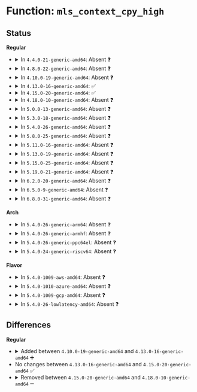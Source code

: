 # Function: <code>mls_context_cpy_high</code>

## Status
<b>Regular</b>
<ul>
<li>
<details>
<summary>In <code>4.4.0-21-generic-amd64</code>: Absent ❓</summary>

```json
{
  "name": "mls_context_cpy_high",
  "collision_type": "Unique Static",
  "inline_type": "Full",
  "funcs": [
    {
      "addr": 18446744071582370048,
      "name": "mls_context_cpy_high",
      "external": false,
      "loc": "security/selinux/ss/context.h:80",
      "file": "security/selinux/ss/mls.c",
      "inline": "declared, inlined",
      "caller_inline": [
        "security/selinux/ss/mls.c:mls_compute_sid",
        "security/selinux/ss/mls.c:mls_compute_sid"
      ],
      "caller_func": []
    }
  ],
  "symbols": []
}
```
</details>
</li>
<li>
<details>
<summary>In <code>4.8.0-22-generic-amd64</code>: Absent ❓</summary>

```json
{
  "name": "mls_context_cpy_high",
  "collision_type": "Unique Static",
  "inline_type": "Full",
  "funcs": [
    {
      "addr": 18446744071582591194,
      "name": "mls_context_cpy_high",
      "external": false,
      "loc": "security/selinux/ss/context.h:80",
      "file": "security/selinux/ss/mls.c",
      "inline": "declared, inlined",
      "caller_inline": [
        "security/selinux/ss/mls.c:mls_compute_sid",
        "security/selinux/ss/mls.c:mls_compute_sid"
      ],
      "caller_func": []
    }
  ],
  "symbols": []
}
```
</details>
</li>
<li>
<details>
<summary>In <code>4.10.0-19-generic-amd64</code>: Absent ❓</summary>

```json
{
  "name": "mls_context_cpy_high",
  "collision_type": "Unique Static",
  "inline_type": "Full",
  "funcs": [
    {
      "addr": 18446744071582684426,
      "name": "mls_context_cpy_high",
      "external": false,
      "loc": "security/selinux/ss/context.h:80",
      "file": "security/selinux/ss/mls.c",
      "inline": "declared, inlined",
      "caller_inline": [
        "security/selinux/ss/mls.c:mls_compute_sid",
        "security/selinux/ss/mls.c:mls_compute_sid"
      ],
      "caller_func": []
    }
  ],
  "symbols": []
}
```
</details>
</li>
<li>
<details>
<summary>In <code>4.13.0-16-generic-amd64</code>: ✅</summary>

```c
int mls_context_cpy_high(struct context * dst, struct context * src)
```

```json
{
  "name": "mls_context_cpy_high",
  "collision_type": "Unique Static",
  "inline_type": "No",
  "funcs": [
    {
      "addr": 18446744071582772752,
      "name": "mls_context_cpy_high",
      "external": false,
      "loc": "security/selinux/ss/context.h:80",
      "file": "security/selinux/ss/mls.c",
      "inline": "seen, unknown",
      "caller_inline": [],
      "caller_func": [
        "security/selinux/ss/mls.c:mls_compute_sid",
        "security/selinux/ss/mls.c:mls_compute_sid"
      ]
    }
  ],
  "symbols": [
    {
      "addr": 18446744071582772752,
      "name": "mls_context_cpy_high",
      "section": ".text",
      "bind": "STB_LOCAL",
      "size": 114
    }
  ]
}
```
</details>
</li>
<li>
<details>
<summary>In <code>4.15.0-20-generic-amd64</code>: ✅</summary>

```c
int mls_context_cpy_high(struct context * dst, struct context * src)
```

```json
{
  "name": "mls_context_cpy_high",
  "collision_type": "Unique Static",
  "inline_type": "No",
  "funcs": [
    {
      "addr": 18446744071582928816,
      "name": "mls_context_cpy_high",
      "external": false,
      "loc": "security/selinux/ss/context.h:81",
      "file": "security/selinux/ss/mls.c",
      "inline": "seen, unknown",
      "caller_inline": [],
      "caller_func": [
        "security/selinux/ss/mls.c:mls_compute_sid",
        "security/selinux/ss/mls.c:mls_compute_sid"
      ]
    }
  ],
  "symbols": [
    {
      "addr": 18446744071582928816,
      "name": "mls_context_cpy_high",
      "section": ".text",
      "bind": "STB_LOCAL",
      "size": 114
    }
  ]
}
```
</details>
</li>
<li>
<details>
<summary>In <code>4.18.0-10-generic-amd64</code>: Absent ❓</summary>

```json
{
  "name": "mls_context_cpy_high",
  "collision_type": "Unique Static",
  "inline_type": "Full",
  "funcs": [
    {
      "addr": 18446744071583132988,
      "name": "mls_context_cpy_high",
      "external": false,
      "loc": "security/selinux/ss/context.h:81",
      "file": "security/selinux/ss/mls.c",
      "inline": "declared, inlined",
      "caller_inline": [
        "security/selinux/ss/mls.c:mls_compute_sid",
        "security/selinux/ss/mls.c:mls_compute_sid"
      ],
      "caller_func": []
    }
  ],
  "symbols": []
}
```
</details>
</li>
<li>
<details>
<summary>In <code>5.0.0-13-generic-amd64</code>: Absent ❓</summary>

```json
{
  "name": "mls_context_cpy_high",
  "collision_type": "Unique Static",
  "inline_type": "Full",
  "funcs": [
    {
      "addr": 18446744071583248965,
      "name": "mls_context_cpy_high",
      "external": false,
      "loc": "security/selinux/ss/context.h:81",
      "file": "security/selinux/ss/mls.c",
      "inline": "declared, inlined",
      "caller_inline": [
        "security/selinux/ss/mls.c:mls_compute_sid",
        "security/selinux/ss/mls.c:mls_compute_sid"
      ],
      "caller_func": []
    }
  ],
  "symbols": []
}
```
</details>
</li>
<li>
<details>
<summary>In <code>5.3.0-18-generic-amd64</code>: Absent ❓</summary>

```json
{
  "name": "mls_context_cpy_high",
  "collision_type": "Unique Static",
  "inline_type": "Full",
  "funcs": [
    {
      "addr": 18446744071583436020,
      "name": "mls_context_cpy_high",
      "external": false,
      "loc": "security/selinux/ss/context.h:81",
      "file": "security/selinux/ss/mls.c",
      "inline": "declared, inlined",
      "caller_inline": [
        "security/selinux/ss/mls.c:mls_compute_sid",
        "security/selinux/ss/mls.c:mls_compute_sid"
      ],
      "caller_func": []
    }
  ],
  "symbols": []
}
```
</details>
</li>
<li>
<details>
<summary>In <code>5.4.0-26-generic-amd64</code>: Absent ❓</summary>

```json
{
  "name": "mls_context_cpy_high",
  "collision_type": "Unique Static",
  "inline_type": "Full",
  "funcs": [
    {
      "addr": 18446744071583541924,
      "name": "mls_context_cpy_high",
      "external": false,
      "loc": "security/selinux/ss/context.h:81",
      "file": "security/selinux/ss/mls.c",
      "inline": "declared, inlined",
      "caller_inline": [
        "security/selinux/ss/mls.c:mls_compute_sid",
        "security/selinux/ss/mls.c:mls_compute_sid"
      ],
      "caller_func": []
    }
  ],
  "symbols": []
}
```
</details>
</li>
<li>
<details>
<summary>In <code>5.8.0-25-generic-amd64</code>: Absent ❓</summary>

```json
{
  "name": "mls_context_cpy_high",
  "collision_type": "Unique Static",
  "inline_type": "Full",
  "funcs": [
    {
      "addr": 18446744071583891496,
      "name": "mls_context_cpy_high",
      "external": false,
      "loc": "security/selinux/ss/context.h:81",
      "file": "security/selinux/ss/mls.c",
      "inline": "declared, inlined",
      "caller_inline": [
        "security/selinux/ss/mls.c:mls_compute_sid",
        "security/selinux/ss/mls.c:mls_compute_sid"
      ],
      "caller_func": []
    }
  ],
  "symbols": []
}
```
</details>
</li>
<li>
<details>
<summary>In <code>5.11.0-16-generic-amd64</code>: Absent ❓</summary>

```json
{
  "name": "mls_context_cpy_high",
  "collision_type": "Unique Static",
  "inline_type": "Full",
  "funcs": [
    {
      "addr": 18446744071584011603,
      "name": "mls_context_cpy_high",
      "external": false,
      "loc": "security/selinux/ss/context.h:81",
      "file": "security/selinux/ss/mls.c",
      "inline": "declared, inlined",
      "caller_inline": [
        "security/selinux/ss/mls.c:mls_compute_sid",
        "security/selinux/ss/mls.c:mls_compute_sid"
      ],
      "caller_func": []
    }
  ],
  "symbols": []
}
```
</details>
</li>
<li>
<details>
<summary>In <code>5.13.0-19-generic-amd64</code>: Absent ❓</summary>

```json
{
  "name": "mls_context_cpy_high",
  "collision_type": "Unique Static",
  "inline_type": "Full",
  "funcs": [
    {
      "addr": 18446744071584039649,
      "name": "mls_context_cpy_high",
      "external": false,
      "loc": "security/selinux/ss/context.h:81",
      "file": "security/selinux/ss/mls.c",
      "inline": "declared, inlined",
      "caller_inline": [
        "security/selinux/ss/mls.c:mls_compute_sid",
        "security/selinux/ss/mls.c:mls_compute_sid"
      ],
      "caller_func": []
    }
  ],
  "symbols": []
}
```
</details>
</li>
<li>
<details>
<summary>In <code>5.15.0-25-generic-amd64</code>: Absent ❓</summary>

```json
{
  "name": "mls_context_cpy_high",
  "collision_type": "Unique Static",
  "inline_type": "Full",
  "funcs": [
    {
      "addr": 18446744071584410769,
      "name": "mls_context_cpy_high",
      "external": false,
      "loc": "security/selinux/ss/context.h:81",
      "file": "security/selinux/ss/mls.c",
      "inline": "declared, inlined",
      "caller_inline": [
        "security/selinux/ss/mls.c:mls_compute_sid",
        "security/selinux/ss/mls.c:mls_compute_sid"
      ],
      "caller_func": []
    }
  ],
  "symbols": []
}
```
</details>
</li>
<li>
<details>
<summary>In <code>5.19.0-21-generic-amd64</code>: Absent ❓</summary>

```json
{
  "name": "mls_context_cpy_high",
  "collision_type": "Unique Static",
  "inline_type": "Full",
  "funcs": [
    {
      "addr": 18446744071585037789,
      "name": "mls_context_cpy_high",
      "external": false,
      "loc": "security/selinux/ss/context.h:81",
      "file": "security/selinux/ss/mls.c",
      "inline": "declared, inlined",
      "caller_inline": [
        "security/selinux/ss/mls.c:mls_compute_sid",
        "security/selinux/ss/mls.c:mls_compute_sid"
      ],
      "caller_func": []
    }
  ],
  "symbols": []
}
```
</details>
</li>
<li>
<details>
<summary>In <code>6.2.0-20-generic-amd64</code>: Absent ❓</summary>

```json
{
  "name": "mls_context_cpy_high",
  "collision_type": "Unique Static",
  "inline_type": "Full",
  "funcs": [
    {
      "addr": 18446744071585756365,
      "name": "mls_context_cpy_high",
      "external": false,
      "loc": "security/selinux/ss/context.h:81",
      "file": "security/selinux/ss/mls.c",
      "inline": "declared, inlined",
      "caller_inline": [
        "security/selinux/ss/mls.c:mls_compute_sid",
        "security/selinux/ss/mls.c:mls_compute_sid"
      ],
      "caller_func": []
    }
  ],
  "symbols": []
}
```
</details>
</li>
<li>
<details>
<summary>In <code>6.5.0-9-generic-amd64</code>: Absent ❓</summary>

```json
{
  "name": "mls_context_cpy_high",
  "collision_type": "Unique Static",
  "inline_type": "Full",
  "funcs": [
    {
      "addr": 18446744071585986884,
      "name": "mls_context_cpy_high",
      "external": false,
      "loc": "security/selinux/ss/context.h:81",
      "file": "security/selinux/ss/mls.c",
      "inline": "declared, inlined",
      "caller_inline": [
        "security/selinux/ss/mls.c:mls_compute_sid",
        "security/selinux/ss/mls.c:mls_compute_sid"
      ],
      "caller_func": []
    }
  ],
  "symbols": []
}
```
</details>
</li>
<li>
<details>
<summary>In <code>6.8.0-31-generic-amd64</code>: Absent ❓</summary>

```json
{
  "name": "mls_context_cpy_high",
  "collision_type": "Unique Static",
  "inline_type": "Full",
  "funcs": [
    {
      "addr": 18446744071586234212,
      "name": "mls_context_cpy_high",
      "external": false,
      "loc": "security/selinux/ss/context.h:81",
      "file": "security/selinux/ss/mls.c",
      "inline": "declared, inlined",
      "caller_inline": [
        "security/selinux/ss/mls.c:mls_compute_sid",
        "security/selinux/ss/mls.c:mls_compute_sid"
      ],
      "caller_func": []
    }
  ],
  "symbols": []
}
```
</details>
</li>
</ul>
<b>Arch</b>
<ul>
<li>
<details>
<summary>In <code>5.4.0-26-generic-arm64</code>: Absent ❓</summary>

```json
{
  "name": "mls_context_cpy_high",
  "collision_type": "Unique Static",
  "inline_type": "Full",
  "funcs": [
    {
      "addr": 18446603336495312944,
      "name": "mls_context_cpy_high",
      "external": false,
      "loc": "security/selinux/ss/context.h:81",
      "file": "security/selinux/ss/mls.c",
      "inline": "declared, inlined",
      "caller_inline": [
        "security/selinux/ss/mls.c:mls_compute_sid",
        "security/selinux/ss/mls.c:mls_compute_sid"
      ],
      "caller_func": []
    }
  ],
  "symbols": []
}
```
</details>
</li>
<li>
<details>
<summary>In <code>5.4.0-26-generic-armhf</code>: Absent ❓</summary>

```json
{
  "name": "mls_context_cpy_high",
  "collision_type": "Unique Static",
  "inline_type": "Full",
  "funcs": [
    {
      "addr": 3228691208,
      "name": "mls_context_cpy_high",
      "external": false,
      "loc": "security/selinux/ss/context.h:81",
      "file": "security/selinux/ss/mls.c",
      "inline": "declared, inlined",
      "caller_inline": [
        "security/selinux/ss/mls.c:mls_compute_sid",
        "security/selinux/ss/mls.c:mls_compute_sid"
      ],
      "caller_func": []
    }
  ],
  "symbols": []
}
```
</details>
</li>
<li>
<details>
<summary>In <code>5.4.0-26-generic-ppc64el</code>: Absent ❓</summary>

```json
{
  "name": "mls_context_cpy_high",
  "collision_type": "Unique Static",
  "inline_type": "Full",
  "funcs": [
    {
      "addr": 13835058055289302524,
      "name": "mls_context_cpy_high",
      "external": false,
      "loc": "security/selinux/ss/context.h:81",
      "file": "security/selinux/ss/mls.c",
      "inline": "declared, inlined",
      "caller_inline": [
        "security/selinux/ss/mls.c:mls_compute_sid",
        "security/selinux/ss/mls.c:mls_compute_sid"
      ],
      "caller_func": []
    }
  ],
  "symbols": []
}
```
</details>
</li>
<li>
<details>
<summary>In <code>5.4.0-24-generic-riscv64</code>: Absent ❓</summary>

```json
{
  "name": "mls_context_cpy_high",
  "collision_type": "Unique Static",
  "inline_type": "Full",
  "funcs": [
    {
      "addr": 18446743936274529650,
      "name": "mls_context_cpy_high",
      "external": false,
      "loc": "security/selinux/ss/context.h:81",
      "file": "security/selinux/ss/mls.c",
      "inline": "declared, inlined",
      "caller_inline": [
        "security/selinux/ss/mls.c:mls_compute_sid",
        "security/selinux/ss/mls.c:mls_compute_sid"
      ],
      "caller_func": []
    }
  ],
  "symbols": []
}
```
</details>
</li>
</ul>
<b>Flavor</b>
<ul>
<li>
<details>
<summary>In <code>5.4.0-1009-aws-amd64</code>: Absent ❓</summary>

```json
{
  "name": "mls_context_cpy_high",
  "collision_type": "Unique Static",
  "inline_type": "Full",
  "funcs": [
    {
      "addr": 18446744071583510660,
      "name": "mls_context_cpy_high",
      "external": false,
      "loc": "security/selinux/ss/context.h:81",
      "file": "security/selinux/ss/mls.c",
      "inline": "declared, inlined",
      "caller_inline": [
        "security/selinux/ss/mls.c:mls_compute_sid",
        "security/selinux/ss/mls.c:mls_compute_sid"
      ],
      "caller_func": []
    }
  ],
  "symbols": []
}
```
</details>
</li>
<li>
<details>
<summary>In <code>5.4.0-1010-azure-amd64</code>: Absent ❓</summary>

```json
{
  "name": "mls_context_cpy_high",
  "collision_type": "Unique Static",
  "inline_type": "Full",
  "funcs": [
    {
      "addr": 18446744071583447716,
      "name": "mls_context_cpy_high",
      "external": false,
      "loc": "security/selinux/ss/context.h:81",
      "file": "security/selinux/ss/mls.c",
      "inline": "declared, inlined",
      "caller_inline": [
        "security/selinux/ss/mls.c:mls_compute_sid",
        "security/selinux/ss/mls.c:mls_compute_sid"
      ],
      "caller_func": []
    }
  ],
  "symbols": []
}
```
</details>
</li>
<li>
<details>
<summary>In <code>5.4.0-1009-gcp-amd64</code>: Absent ❓</summary>

```json
{
  "name": "mls_context_cpy_high",
  "collision_type": "Unique Static",
  "inline_type": "Full",
  "funcs": [
    {
      "addr": 18446744071583494436,
      "name": "mls_context_cpy_high",
      "external": false,
      "loc": "security/selinux/ss/context.h:81",
      "file": "security/selinux/ss/mls.c",
      "inline": "declared, inlined",
      "caller_inline": [
        "security/selinux/ss/mls.c:mls_compute_sid",
        "security/selinux/ss/mls.c:mls_compute_sid"
      ],
      "caller_func": []
    }
  ],
  "symbols": []
}
```
</details>
</li>
<li>
<details>
<summary>In <code>5.4.0-26-lowlatency-amd64</code>: Absent ❓</summary>

```json
{
  "name": "mls_context_cpy_high",
  "collision_type": "Unique Static",
  "inline_type": "Full",
  "funcs": [
    {
      "addr": 18446744071583590804,
      "name": "mls_context_cpy_high",
      "external": false,
      "loc": "security/selinux/ss/context.h:81",
      "file": "security/selinux/ss/mls.c",
      "inline": "declared, inlined",
      "caller_inline": [
        "security/selinux/ss/mls.c:mls_compute_sid",
        "security/selinux/ss/mls.c:mls_compute_sid"
      ],
      "caller_func": []
    }
  ],
  "symbols": []
}
```
</details>
</li>
</ul>

## Differences
<b>Regular</b>
<ul>
<li>
<details>
<summary>Added between <code>4.10.0-19-generic-amd64</code> and <code>4.13.0-16-generic-amd64</code> ➕</summary>

```c
int mls_context_cpy_high(struct context * dst, struct context * src)
```
</details>
</li>
<li>
No changes between <code>4.13.0-16-generic-amd64</code> and <code>4.15.0-20-generic-amd64</code> ✅
</li>
<li>
<details>
<summary>Removed between <code>4.15.0-20-generic-amd64</code> and <code>4.18.0-10-generic-amd64</code> ➖</summary>

```c
int mls_context_cpy_high(struct context * dst, struct context * src)
```
</details>
</li>
</ul>
